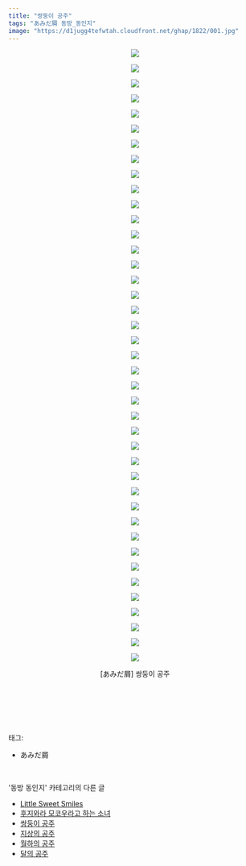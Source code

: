 ```yaml
---
title: "쌍둥이 공주"
tags: "あみだ屑 동방_동인지"
image: "https://d1jugg4tefwtah.cloudfront.net/ghap/1822/001.jpg"
---
```

<div class="article">
<p style="text-align: center; clear: none; float: none;"><img src="{{ site.imgserver11 }}/ghap/1822/001.jpg"/></p>
<p style="text-align: center; clear: none; float: none;"><img src="{{ site.imgserver11 }}/ghap/1822/002.jpg"/></p>
<p style="text-align: center; clear: none; float: none;"><img src="{{ site.imgserver11 }}/ghap/1822/003.jpg"/></p>
<p style="text-align: center; clear: none; float: none;"><img src="{{ site.imgserver11 }}/ghap/1822/004.jpg"/></p>
<p style="text-align: center; clear: none; float: none;"><img src="{{ site.imgserver11 }}/ghap/1822/005.jpg"/></p>
<p style="text-align: center; clear: none; float: none;"><img src="{{ site.imgserver11 }}/ghap/1822/006.jpg"/></p>
<p style="text-align: center; clear: none; float: none;"><img src="{{ site.imgserver11 }}/ghap/1822/007.jpg"/></p>
<p style="text-align: center; clear: none; float: none;"><img src="{{ site.imgserver11 }}/ghap/1822/008.jpg"/></p>
<p style="text-align: center; clear: none; float: none;"><img src="{{ site.imgserver11 }}/ghap/1822/009.jpg"/></p>
<p style="text-align: center; clear: none; float: none;"><img src="{{ site.imgserver11 }}/ghap/1822/010.jpg"/></p>
<p style="text-align: center; clear: none; float: none;"><img src="{{ site.imgserver11 }}/ghap/1822/011.jpg"/></p>
<p style="text-align: center; clear: none; float: none;"><img src="{{ site.imgserver11 }}/ghap/1822/012.jpg"/></p>
<p style="text-align: center; clear: none; float: none;"><img src="{{ site.imgserver11 }}/ghap/1822/013.jpg"/></p>
<p style="text-align: center; clear: none; float: none;"><img src="{{ site.imgserver11 }}/ghap/1822/014.jpg"/></p>
<p style="text-align: center; clear: none; float: none;"><img src="{{ site.imgserver11 }}/ghap/1822/015.jpg"/></p>
<p style="text-align: center; clear: none; float: none;"><img src="{{ site.imgserver11 }}/ghap/1822/016.jpg"/></p>
<p style="text-align: center; clear: none; float: none;"><img src="{{ site.imgserver11 }}/ghap/1822/017.jpg"/></p>
<p style="text-align: center; clear: none; float: none;"><img src="{{ site.imgserver11 }}/ghap/1822/018.jpg"/></p>
<p style="text-align: center; clear: none; float: none;"><img src="{{ site.imgserver11 }}/ghap/1822/019.jpg"/></p>
<p style="text-align: center; clear: none; float: none;"><img src="{{ site.imgserver11 }}/ghap/1822/020.jpg"/></p>
<p style="text-align: center; clear: none; float: none;"><img src="{{ site.imgserver11 }}/ghap/1822/021.jpg"/></p>
<p style="text-align: center; clear: none; float: none;"><img src="{{ site.imgserver11 }}/ghap/1822/022.jpg"/></p>
<p style="text-align: center; clear: none; float: none;"><img src="{{ site.imgserver11 }}/ghap/1822/023.jpg"/></p>
<p style="text-align: center; clear: none; float: none;"><img src="{{ site.imgserver11 }}/ghap/1822/024.jpg"/></p>
<p style="text-align: center; clear: none; float: none;"><img src="{{ site.imgserver11 }}/ghap/1822/025.jpg"/></p>
<p style="text-align: center; clear: none; float: none;"><img src="{{ site.imgserver11 }}/ghap/1822/026.jpg"/></p>
<p style="text-align: center; clear: none; float: none;"><img src="{{ site.imgserver11 }}/ghap/1822/027.jpg"/></p>
<p style="text-align: center; clear: none; float: none;"><img src="{{ site.imgserver11 }}/ghap/1822/028.jpg"/></p>
<p style="text-align: center; clear: none; float: none;"><img src="{{ site.imgserver11 }}/ghap/1822/029.jpg"/></p>
<p style="text-align: center; clear: none; float: none;"><img src="{{ site.imgserver11 }}/ghap/1822/030.jpg"/></p>
<p style="text-align: center; clear: none; float: none;"><img src="{{ site.imgserver11 }}/ghap/1822/031.jpg"/></p>
<p style="text-align: center; clear: none; float: none;"><img src="{{ site.imgserver11 }}/ghap/1822/032.jpg"/></p>
<p style="text-align: center; clear: none; float: none;"><img src="{{ site.imgserver11 }}/ghap/1822/033.jpg"/></p>
<p style="text-align: center; clear: none; float: none;"><img src="{{ site.imgserver11 }}/ghap/1822/034.jpg"/></p>
<p style="text-align: center; clear: none; float: none;"><img src="{{ site.imgserver11 }}/ghap/1822/035.jpg"/></p>
<p style="text-align: center; clear: none; float: none;"><img src="{{ site.imgserver11 }}/ghap/1822/036.jpg"/></p>
<p style="text-align: center; clear: none; float: none;"><img src="{{ site.imgserver11 }}/ghap/1822/037.jpg"/></p>
<p style="text-align: center; clear: none; float: none;"><img src="{{ site.imgserver11 }}/ghap/1822/038.jpg"/></p>
<p style="text-align: center; clear: none; float: none;"><img src="{{ site.imgserver11 }}/ghap/1822/039.jpg"/></p>
<p style="text-align: center; clear: none; float: none;"><img src="{{ site.imgserver11 }}/ghap/1822/040.jpg"/></p>
<p style="text-align: center; clear: none; float: none;"><img src="{{ site.imgserver11 }}/ghap/1822/041.jpg"/></p>
<p style="text-align: center; clear: none; float: none;">[あみだ屑] 쌍둥이 공주</p>
<p style="text-align: center; clear: none; float: none;"><br/></p>
<p><br/></p>
</div><br/>
<div class="tagTrail">
<p>태그: </p>
<ul>
<li>あみだ屑</li>
</ul>
</div><br/>
<div class="another">
<p>'동방 동인지' 카테고리의 다른 글</p>
<ul>
<li><a href="/ghap_1824">Little Sweet Smiles</a></li>
<li><a href="/ghap_1823">후지와라 모코우라고 하는 소녀</a></li>
<li><a href="/ghap_1822">쌍둥이 공주</a></li>
<li><a href="/ghap_1821">지상의 공주</a></li>
<li><a href="/ghap_1820">월하의 공주</a></li>
<li><a href="/ghap_1819">달의 공주</a></li>
</ul>
</div><br/>
<div class="cb_module cb_fluid">
<div class="cb_wrt cb_profile">
</div><!-- commentList close -->
</div><br/>
